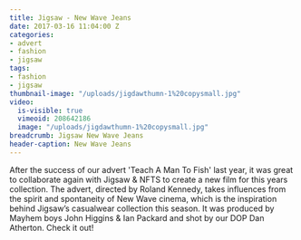 ```yaml
---
title: Jigsaw - New Wave Jeans
date: 2017-03-16 11:04:00 Z
categories:
- advert
- fashion
- jigsaw
tags:
- fashion
- jigsaw
thumbnail-image: "/uploads/jigdawthumn-1%20copysmall.jpg"
video:
  is-visible: true
  vimeoid: 208642186
  image: "/uploads/jigdawthumn-1%20copysmall.jpg"
breadcrumb: Jigsaw New Wave Jeans
header-caption: New Wave Jeans
---
```


After the success of our advert 'Teach A Man To Fish' last year, it was great to collaborate again with Jigsaw & NFTS to create a new film for this years collection. The advert, directed by Roland Kennedy, takes influences from the spirit and spontaneity of New Wave cinema, which is the inspiration behind Jigsaw’s casualwear collection this season. It was produced by Mayhem boys John Higgins & Ian Packard and shot by our DOP Dan Atherton. Check it out!